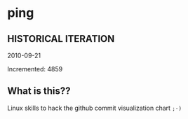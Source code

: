 # ping

## HISTORICAL ITERATION
2010-09-21

Incremented: 4859

## What is this?? 
Linux skills to hack the github commit visualization chart `;-)`
